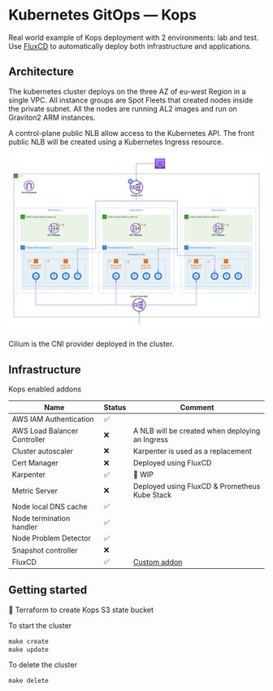 Kubernetes GitOps — Kops
==========================

Real world example of Kops deployment with 2 environments: lab and test.
Use [FluxCD](https://fluxcd.io/) to automatically deploy both infrastructure and applications.

## Architecture

The kubernetes cluster deploys on the three AZ of eu-west Region in a single VPC.
All instance groups are Spot Fleets that created nodes inside the private subnet.
All the nodes are running AL2 images and run on Graviton2 ARM instances.

A control-plane public NLB allow access to the Kubernetes API.
The front public NLB will be created using a Kubernetes Ingress resource.

![Kops Architecture Diagram](docs/kops-architecture.png)

Cilium is the CNI provider deployed in the cluster.

## Infrastructure

Kops enabled addons

|Name|Status|Comment|
|---|---|---|
|AWS IAM Authentication|✅| |
|AWS Load Balancer Controller|❌|A NLB will be created when deploying an Ingress|
|Cluster autoscaler|❌|Karpenter is used as a replacement|
|Cert Manager|❌|Deployed using FluxCD|
|Karpenter|✅|🚧 WIP|
|Metric Server|❌|Deployed using FluxCD & Prometheus Kube Stack|
|Node local DNS cache|✅| |
|Node termination handler|✅| |
|Node Problem Detector|✅| |
|Snapshot controller|❌| |
|FluxCD|✅|[Custom addon](https://github.com/glebiller/kops-flux-addon)|

## Getting started

🚧 Terraform to create Kops S3 state bucket

To start the cluster
```
make create
make update
```

To delete the cluster
```
make delete
```
